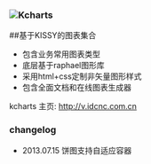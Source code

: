 ﻿### ![Kcharts](http://img02.taobaocdn.com/tps/i2/T1TQygXEteXXXr6JI6-109-50.png)  ###
##基于KISSY的图表集合
* 包含业务常用图表类型
* 底层基于raphael图形库
* 采用html+css定制非矢量图形样式
* 包含全面文档和在线图表生成器

kcharts 主页: http://v.idcnc.com.cn
### changelog
- 2013.07.15 饼图支持自适应容器
